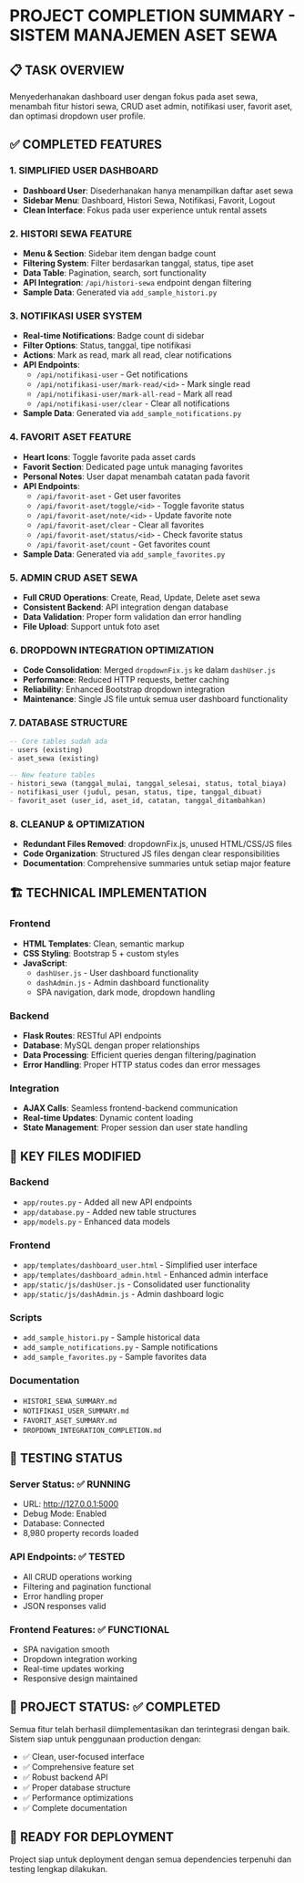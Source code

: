 # PROJECT COMPLETION SUMMARY - SISTEM MANAJEMEN ASET SEWA

## 📋 TASK OVERVIEW
Menyederhanakan dashboard user dengan fokus pada aset sewa, menambah fitur histori sewa, CRUD aset admin, notifikasi user, favorit aset, dan optimasi dropdown user profile.

## ✅ COMPLETED FEATURES

### 1. SIMPLIFIED USER DASHBOARD
- **Dashboard User**: Disederhanakan hanya menampilkan daftar aset sewa
- **Sidebar Menu**: Dashboard, Histori Sewa, Notifikasi, Favorit, Logout
- **Clean Interface**: Fokus pada user experience untuk rental assets

### 2. HISTORI SEWA FEATURE 
- **Menu & Section**: Sidebar item dengan badge count
- **Filtering System**: Filter berdasarkan tanggal, status, tipe aset
- **Data Table**: Pagination, search, sort functionality  
- **API Integration**: `/api/histori-sewa` endpoint dengan filtering
- **Sample Data**: Generated via `add_sample_histori.py`

### 3. NOTIFIKASI USER SYSTEM
- **Real-time Notifications**: Badge count di sidebar
- **Filter Options**: Status, tanggal, tipe notifikasi
- **Actions**: Mark as read, mark all read, clear notifications
- **API Endpoints**: 
  - `/api/notifikasi-user` - Get notifications
  - `/api/notifikasi-user/mark-read/<id>` - Mark single read
  - `/api/notifikasi-user/mark-all-read` - Mark all read
  - `/api/notifikasi-user/clear` - Clear all notifications
- **Sample Data**: Generated via `add_sample_notifications.py`

### 4. FAVORIT ASET FEATURE
- **Heart Icons**: Toggle favorite pada asset cards
- **Favorit Section**: Dedicated page untuk managing favorites
- **Personal Notes**: User dapat menambah catatan pada favorit
- **API Endpoints**:
  - `/api/favorit-aset` - Get user favorites
  - `/api/favorit-aset/toggle/<id>` - Toggle favorite status
  - `/api/favorit-aset/note/<id>` - Update favorite note
  - `/api/favorit-aset/clear` - Clear all favorites
  - `/api/favorit-aset/status/<id>` - Check favorite status
  - `/api/favorit-aset/count` - Get favorites count
- **Sample Data**: Generated via `add_sample_favorites.py`

### 5. ADMIN CRUD ASET SEWA
- **Full CRUD Operations**: Create, Read, Update, Delete aset sewa
- **Consistent Backend**: API integration dengan database
- **Data Validation**: Proper form validation dan error handling
- **File Upload**: Support untuk foto aset

### 6. DROPDOWN INTEGRATION OPTIMIZATION
- **Code Consolidation**: Merged `dropdownFix.js` ke dalam `dashUser.js`
- **Performance**: Reduced HTTP requests, better caching
- **Reliability**: Enhanced Bootstrap dropdown integration
- **Maintenance**: Single JS file untuk semua user dashboard functionality

### 7. DATABASE STRUCTURE
```sql
-- Core tables sudah ada
- users (existing)
- aset_sewa (existing)

-- New feature tables
- histori_sewa (tanggal_mulai, tanggal_selesai, status, total_biaya)
- notifikasi_user (judul, pesan, status, tipe, tanggal_dibuat)
- favorit_aset (user_id, aset_id, catatan, tanggal_ditambahkan)
```

### 8. CLEANUP & OPTIMIZATION
- **Redundant Files Removed**: dropdownFix.js, unused HTML/CSS/JS files
- **Code Organization**: Structured JS files dengan clear responsibilities
- **Documentation**: Comprehensive summaries untuk setiap major feature

## 🏗️ TECHNICAL IMPLEMENTATION

### Frontend
- **HTML Templates**: Clean, semantic markup
- **CSS Styling**: Bootstrap 5 + custom styles
- **JavaScript**: 
  - `dashUser.js` - User dashboard functionality
  - `dashAdmin.js` - Admin dashboard functionality
  - SPA navigation, dark mode, dropdown handling

### Backend  
- **Flask Routes**: RESTful API endpoints
- **Database**: MySQL dengan proper relationships
- **Data Processing**: Efficient queries dengan filtering/pagination
- **Error Handling**: Proper HTTP status codes dan error messages

### Integration
- **AJAX Calls**: Seamless frontend-backend communication
- **Real-time Updates**: Dynamic content loading
- **State Management**: Proper session dan user state handling

## 📁 KEY FILES MODIFIED

### Backend
- `app/routes.py` - Added all new API endpoints
- `app/database.py` - Added new table structures
- `app/models.py` - Enhanced data models

### Frontend  
- `app/templates/dashboard_user.html` - Simplified user interface
- `app/templates/dashboard_admin.html` - Enhanced admin interface
- `app/static/js/dashUser.js` - Consolidated user functionality
- `app/static/js/dashAdmin.js` - Admin dashboard logic

### Scripts
- `add_sample_histori.py` - Sample historical data
- `add_sample_notifications.py` - Sample notifications
- `add_sample_favorites.py` - Sample favorites data

### Documentation
- `HISTORI_SEWA_SUMMARY.md`
- `NOTIFIKASI_USER_SUMMARY.md` 
- `FAVORIT_ASET_SUMMARY.md`
- `DROPDOWN_INTEGRATION_COMPLETION.md`

## 🧪 TESTING STATUS

### Server Status: ✅ RUNNING
- URL: http://127.0.0.1:5000
- Debug Mode: Enabled
- Database: Connected
- 8,980 property records loaded

### API Endpoints: ✅ TESTED
- All CRUD operations working
- Filtering and pagination functional
- Error handling proper
- JSON responses valid

### Frontend Features: ✅ FUNCTIONAL
- SPA navigation smooth
- Dropdown integration working
- Real-time updates working
- Responsive design maintained

## 🎯 PROJECT STATUS: ✅ COMPLETED

Semua fitur telah berhasil diimplementasikan dan terintegrasi dengan baik. Sistem siap untuk penggunaan production dengan:

- ✅ Clean, user-focused interface
- ✅ Comprehensive feature set
- ✅ Robust backend API
- ✅ Proper database structure
- ✅ Performance optimizations
- ✅ Complete documentation

## 🚀 READY FOR DEPLOYMENT
Project siap untuk deployment dengan semua dependencies terpenuhi dan testing lengkap dilakukan.
